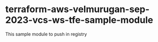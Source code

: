 # terraform-aws-velmurugan-sep-2023-vcs-ws-tfe-sample-module

This sample module to push in registry

